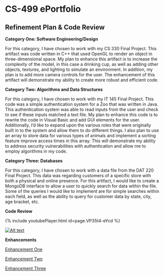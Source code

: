 # CS-499 ePortfolio

## Refinement Plan & Code Review

**Category One: Software Engineering/Design**

For this category, I have chosen to work with my CS 330 Final Project. This artifact was code written in C++ that used OpenGL to render an object in three-dimensional space. My plan to enhance this artifact is to increase the complexity of the model, in this case a drinking cup, as well as adding other objects, textures, and lighting to simulate an environment. In addition, my plan is to add more camera controls for the user. The enhancement of this artifact will demonstrate my ability to create more robust and efficient code.

**Category Two: Algorithms and Data Structures**

For this category, I have chosen to work with my IT 145 Final Project. This code was a simple authentication system for a Zoo that was written in Java. This authentication system was able to read inputs from the user and check to see if these inputs matched a text file. My plan to enhance this code is to rewrite the code in Visual Basic and add GUI elements for the user. Additionally, I’d like to expand upon the various roles that were originally built in to the system and allow them to do different things. I also plan to use an array to store data for various types of animals and implement a sorting feature improve access times in this array. This will demonstrate my ability to address security vulnerabilities with authentication and allow me to employ algorithms in my code.
  
**Category Three: Databases**

For this category, I have chosen to work with a data file from the DAT 220 Final Project. This data was regarding customers of a specific store with both a physical and online presence. For this artifact, I would like to create a MongoDB interface to allow a user to quickly search for data within the file. Some of the queries I would like to implement are for simple searches within each field, as well as the ability to query for customer data by state, city, age bracket, etc. 

**Code Review**

{% include youtubePlayer.html id=page.VP35t4-eYcd %}

[![Alt text](https://img.youtube.com/vi/yVP35t4-eYc/0.jpg)](https://www.youtube.com/watch?v=yVP35t4-eYc)

**Enhancements**

[Enhancement One](https://kdilick9.github.io/EnhancementOne.html)

[Enhancement Two](https://kdilick9.github.io/EnhancementTwo.html)

[Enhancement Three](https://kdilick9.github.io/EnhancementThree.html)

